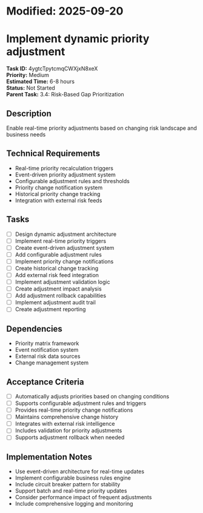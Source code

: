 # Modified: 2025-09-20

# Implement dynamic priority adjustment

**Task ID:** 4ygtcTpytcmqCWXjxN8xeX  
**Priority:** Medium  
**Estimated Time:** 6-8 hours  
**Status:** Not Started  
**Parent Task:** 3.4: Risk-Based Gap Prioritization

## Description
Enable real-time priority adjustments based on changing risk landscape and business needs

## Technical Requirements
- Real-time priority recalculation triggers
- Event-driven priority adjustment system
- Configurable adjustment rules and thresholds
- Priority change notification system
- Historical priority change tracking
- Integration with external risk feeds

## Tasks
- [ ] Design dynamic adjustment architecture
- [ ] Implement real-time priority triggers
- [ ] Create event-driven adjustment system
- [ ] Add configurable adjustment rules
- [ ] Implement priority change notifications
- [ ] Create historical change tracking
- [ ] Add external risk feed integration
- [ ] Implement adjustment validation logic
- [ ] Create adjustment impact analysis
- [ ] Add adjustment rollback capabilities
- [ ] Implement adjustment audit trail
- [ ] Create adjustment reporting

## Dependencies
- Priority matrix framework
- Event notification system
- External risk data sources
- Change management system

## Acceptance Criteria
- [ ] Automatically adjusts priorities based on changing conditions
- [ ] Supports configurable adjustment rules and triggers
- [ ] Provides real-time priority change notifications
- [ ] Maintains comprehensive change history
- [ ] Integrates with external risk intelligence
- [ ] Includes validation for priority adjustments
- [ ] Supports adjustment rollback when needed

## Implementation Notes
- Use event-driven architecture for real-time updates
- Implement configurable business rules engine
- Include circuit breaker pattern for stability
- Support batch and real-time priority updates
- Consider performance impact of frequent adjustments
- Include comprehensive logging and monitoring
